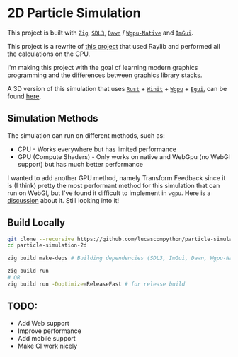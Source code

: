 # 2D Particle Simulation
This project is built with [`Zig`](https://ziglang.org/), [`SDL3`](https://github.com/libsdl-org/SDL), [`Dawn`](https://github.com/google/dawn) / [`Wgpu-Native`](https://github.com/gfx-rs/wgpu-native) and [`ImGui`](https://github.com/ocornut/imgui).

This project is a rewrite of [this project](https://github.com/lucascompython/particles) that used Raylib and performed all the calculations on the CPU.

I'm making this project with the goal of learning modern graphics programming and the differences between graphics library stacks.

A 3D version of this simulation that uses [`Rust`](https://www.rust-lang.org/) + [`Winit`](https://github.com/rust-windowing/winit) + [`Wgpu`](https://github.com/gfx-rs/wgpu) + [`Egui`](https://github.com/emilk/egui), can be found [here](https://github.com/lucascompython/particle-simulation-3d).

## Simulation Methods
The simulation can run on different methods, such as:
- CPU - Works everywhere but has limited performance
- GPU (Compute Shaders) - Only works on native and WebGpu (no WebGl support) but has much better performance

I wanted to add another GPU method, namely Transform Feedback since it is (I think) pretty the most performant method for this simulation that can run on WebGl, but I've found it difficult to implement in `wgpu`. Here is a [discussion](https://github.com/gfx-rs/wgpu/discussions/7601) about it. Still looking into it!

## Build Locally

```bash
git clone --recursive https://github.com/lucascompython/particle-simulation-2d.git
cd particle-simulation-2d

zig build make-deps # Building dependencies (SDL3, ImGui, Dawn, Wgpu-Native)

zig build run
# OR
zig build run -Doptimize=ReleaseFast # for release build
```

## TODO:
- Add Web support
- Improve performance
- Add mobile support
- Make CI work nicely
